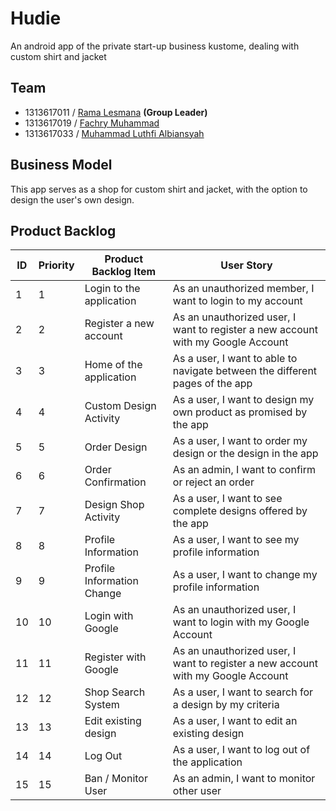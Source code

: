 # Hudie
An android app of the private start-up business kustome, dealing with custom shirt and jacket

## Team
- 1313617011 / [Rama Lesmana](https://github.com/Romeless) **(Group Leader)**
- 1313617019 / [Fachry Muhammad](https://github.com/FachryMuhammad)
- 1313617033 / [Muhammad Luthfi Albiansyah](https://github.com/LLuthfiY)

## Business Model
This app serves as a shop for custom shirt and jacket, with the option to design the user's own design.

## Product Backlog

| ID | Priority | Product Backlog Item       | User Story                                                                       |
|----|----------|----------------------------|----------------------------------------------------------------------------------|
| 1  | 1        | Login to the application   | As an unauthorized member, I want to login to my account                         |
| 2  | 2        | Register a new account     | As an unauthorized user, I want to register a new account with my Google Account |
| 3  | 3        | Home of the application    | As a user, I want to able to navigate between the different pages of the app     |
| 4  | 4        | Custom Design Activity     | As a user, I want to design my own product as promised by the app                |
| 5  | 5        | Order Design               | As a user, I want to order my design or the design in the app                    |
| 6  | 6        | Order Confirmation         | As an admin, I want to confirm or reject an order                                |
| 7  | 7        | Design Shop Activity       | As a user, I want to see complete designs offered by the app                     |
| 8  | 8        | Profile Information        | As a user, I want to see my profile information                                  |
| 9  | 9        | Profile Information Change | As a user, I want to change my profile information                               |
| 10 | 10       | Login with Google          | As an unauthorized user, I want to login with my Google Account                  |
| 11 | 11       | Register with Google       | As an unauthorized user, I want to register a new account with my Google Account |
| 12 | 12       | Shop Search System         | As a user, I want to search for a design by my criteria                          |
| 13 | 13       | Edit existing design       | As a user, I want to edit an existing design                                     |
| 14 | 14       | Log Out                    | As a user, I want to log out of the application                                  |
| 15 | 15       | Ban / Monitor User         | As an admin, I want to monitor other user                                        |


